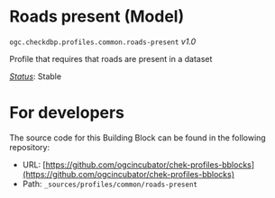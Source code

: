 
# Roads present (Model)

`ogc.checkdbp.profiles.common.roads-present` *v1.0*

Profile that requires that roads are present in a dataset

[*Status*](http://www.opengis.net/def/status): Stable


# For developers

The source code for this Building Block can be found in the following repository:

* URL: [https://github.com/ogcincubator/chek-profiles-bblocks](https://github.com/ogcincubator/chek-profiles-bblocks)
* Path: `_sources/profiles/common/roads-present`

